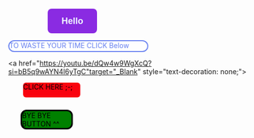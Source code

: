 <button>Hello</button>
<p class="C_2">TO WASTE YOUR TIME CLICK Below</p>

<a href="https://youtu.be/dQw4w9WgXcQ?si=bB5q9wAYN4l6yTgC"target="_Blank" style="text-decoration: none;">
    <p class="Class_1">CLICK HERE ;-;</p>
<style>
button{
background-color: blueviolet;
color:aliceblue;
border: 0cqmin;
width: 100px;
height: 50px;
border-radius: 8px;
cursor: pointer;
margin-left: 80px;
font-size: large;
font-weight: bold;
}
</style>
<style>
    .Class_1{
        height: 30px;
        width: 116px;
        border: none;
background-color: rgb(249, 2, 14);
border-radius: 6px;
color:black;
margin-left: 30px;
margin-bottom: 25px ;

    }
    .C3:hover{
        opacity: 0.8;
    }
    .C3{
background-color: green;
border: solid;
border-radius: 12px;
width: 100px;
    border-color: black;
    color: black;
    margin-left: 25px;
    }
</style>
<style>
    .C_2{
        width: 280px;
        height: 20px;
        border-color: rgba(241, 10, 6, 0.692);
        background-color: rgb(254, 254, 254);
        color: rgb(103, 128, 240);
        border: rgb(0, 140, 255);
        border: solid;
        border-radius: 16px;
        border-width: 2px;
    }
    
    .Class_1:hover{
       opacity:0.7;
    }

</style>
<a href="https://discord.com/" style="text-decoration: none;">
    <p class="C3"> BYE BYE BUTTON ^^
    </p>
